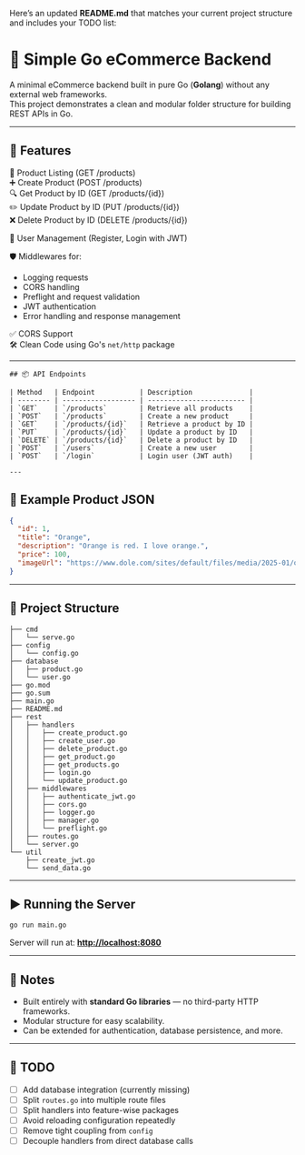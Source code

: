 Here’s an updated **README.md** that matches your current project structure and includes your TODO list:

# 🛒 Simple Go eCommerce Backend

A minimal eCommerce backend built in pure Go (**Golang**) without any external web frameworks.  
This project demonstrates a clean and modular folder structure for building REST APIs in Go.

---

## 🚀 Features

📜 Product Listing (GET /products)  
➕ Create Product (POST /products)  
🔍 Get Product by ID (GET /products/{id})  
✏️ Update Product by ID (PUT /products/{id})  
❌ Delete Product by ID (DELETE /products/{id})  

👤 User Management (Register, Login with JWT)  

🛡 Middlewares for:
- Logging requests  
- CORS handling  
- Preflight and request validation  
- JWT authentication  
- Error handling and response management  

✅ CORS Support  
🛠 Clean Code using Go's `net/http` package  

---
```
## 📦 API Endpoints

| Method   | Endpoint           | Description              |
| -------- | ------------------ | ------------------------ |
| `GET`    | `/products`        | Retrieve all products    |
| `POST`   | `/products`        | Create a new product     |
| `GET`    | `/products/{id}`   | Retrieve a product by ID |
| `PUT`    | `/products/{id}`   | Update a product by ID   |
| `DELETE` | `/products/{id}`   | Delete a product by ID   |
| `POST`   | `/users`           | Create a new user        |
| `POST`   | `/login`           | Login user (JWT auth)    |

---
```



## 🧪 Example Product JSON

```json
{
  "id": 1,
  "title": "Orange",
  "description": "Orange is red. I love orange.",
  "price": 100,
  "imageUrl": "https://www.dole.com/sites/default/files/media/2025-01/oranges.png"
}
````

---

## 📂 Project Structure

```
├── cmd
│   └── serve.go
├── config
│   └── config.go
├── database
│   ├── product.go
│   └── user.go
├── go.mod
├── go.sum
├── main.go
├── README.md
├── rest
│   ├── handlers
│   │   ├── create_product.go
│   │   ├── create_user.go
│   │   ├── delete_product.go
│   │   ├── get_product.go
│   │   ├── get_products.go
│   │   ├── login.go
│   │   └── update_product.go
│   ├── middlewares
│   │   ├── authenticate_jwt.go
│   │   ├── cors.go
│   │   ├── logger.go
│   │   ├── manager.go
│   │   └── preflight.go
│   ├── routes.go
│   └── server.go
└── util
    ├── create_jwt.go
    └── send_data.go
```

---

## ▶️ Running the Server

```bash
go run main.go
```

Server will run at: **[http://localhost:8080](http://localhost:8080)**

---

## 📌 Notes

* Built entirely with **standard Go libraries** — no third-party HTTP frameworks.
* Modular structure for easy scalability.
* Can be extended for authentication, database persistence, and more.

---

## 📝 TODO

* [ ] Add database integration (currently missing)
* [ ] Split `routes.go` into multiple route files
* [ ] Split handlers into feature-wise packages
* [ ] Avoid reloading configuration repeatedly
* [ ] Remove tight coupling from `config`
* [ ] Decouple handlers from direct database calls
